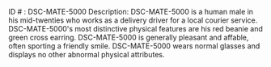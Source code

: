 ID # : DSC-MATE-5000
Description: DSC-MATE-5000 is a human male in his mid-twenties who works as a delivery driver for a local courier service. DSC-MATE-5000's most distinctive physical features are his red beanie and green cross earring. DSC-MATE-5000 is generally pleasant and affable, often sporting a friendly smile. DSC-MATE-5000 wears normal glasses and displays no other abnormal physical attributes.